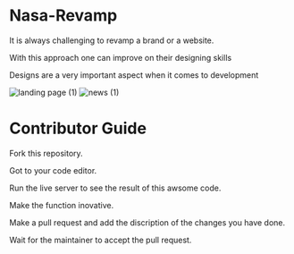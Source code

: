 # Nasa-Revamp
It is always challenging to revamp a brand or a website.

With this approach one can improve on their designing skills

Designs are a very important aspect when it comes to development

![landing page (1)](https://user-images.githubusercontent.com/71867983/196506880-1689be08-d39f-4154-b045-76521f9897cd.png)
![news (1)](https://user-images.githubusercontent.com/71867983/196506916-145b972d-830d-4d38-9e47-ae03df697072.png)
# Contributor Guide
Fork this repository.

Got to your code editor.

Run the live server to see the result of this awsome code.

Make the function inovative.

Make a pull request and add the discription of the changes you have done.

Wait for the maintainer to accept the pull request.
